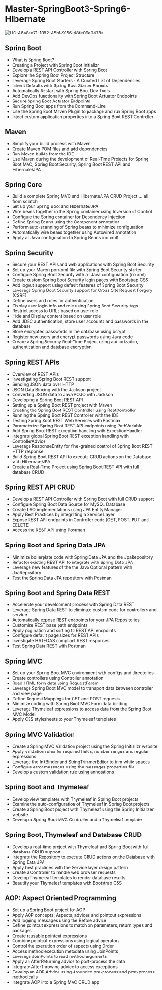 # Master-SpringBoot3-Spring6-Hibernate


![UC-46a8ee71-1082-45bf-9156-48fe09e0478a](https://github.com/mohamedtamer0/mohamedtamer0/assets/51374446/888847ad-380b-40ea-98e2-1ed180cbc5d7)


## Spring Boot
- What is Spring Boot?
- Creating a Project with Spring Boot Initializr
- Develop a REST API Controller with Spring Boot
- Explore the Spring Boot Project Structure
- Leverage Spring Boot Starters - A Curated List of Dependencies
- Inherit Defaults with Spring Boot Starter Parents
- Automatically Restart with Spring Boot Dev Tools
- Add DevOps functionality with Spring Boot Actuator Endpoints
- Secure Spring Boot Actuator Endpoints
- Run Spring Boot apps from the Command-Line
- Use the Spring Boot Maven Plugin to package and run Spring Boot apps
- Inject custom application properties into a Spring Boot REST Controller

## Maven
- Simplify your build process with Maven
- Create Maven POM files and add dependencies
- Run Maven builds from the IDE
- Use Maven during the development of Real-Time Projects for Spring Boot MVC, Spring Boot Security, Spring Boot REST API and Hibernate/JPA

## Spring Core
- Build a complete Spring MVC and Hibernate/JPA CRUD Project ... all from scratch
- Set up your Spring Boot and Hibernate/JPA
- Wire beans together in the Spring container using Inversion of Control
- Configure the Spring container for Dependency Injection
- Define Spring Beans using the Component annotation
- Perform auto-scanning of Spring beans to minimize configuration
- Automatically wire beans together using Autowired annotation
- Apply all Java configuration to Spring Beans (no xml)

## Spring Security
- Secure your REST APIs and web applications with Spring Boot Security
- Set up your Maven pom.xml file with Spring Boot Security starter
- Configure Spring Boot Security with all Java configuration (no xml)
- Create custom Spring Boot Security login pages with Bootstrap CSS
- Add logout support using default features of Spring Boot Security
- Leverage Spring Boot Security support for Cross Site Request Forgery (CSRF)
- Define users and roles for authentication
- Display user login info and role using Spring Boot Security tags
- Restrict access to URLs based on user role
- Hide and Display content based on user role
- Add JDBC authentication, store user accounts and passwords in the database
- Store encrypted passwords in the database using bcrypt
- Register new users and encrypt passwords using Java code
- Create a Spring Security Real-Time Project using authorization, authentication and database encryption

## Spring REST APIs
- Overview of REST APIs
- Investigating Spring Boot REST support
- Sending JSON data over HTTP
- JSON Data Binding with the Jackson project
- Converting JSON data to Java POJO with Jackson
- Developing a Spring Boot REST API
- Setting up a Spring Boot REST project with Maven
- Creating the Spring Boot REST Controller using RestController
- Running the Spring Boot REST Controller with the IDE
- Testing Spring Boot REST Web Services with Postman
- Parameterize Spring Boot REST API endpoints using PathVariable
- Add Spring Boot REST exception handling with ExceptionHandler
- Integrate global Spring Boot REST exception handling with ControllerAdvice
- Leverage ResponseEntity for fine-grained control of Spring Boot REST HTTP response
- Build Spring Boot REST API to execute CRUD actions on the Database with Hibernate/JPA
- Create a Real-Time Project using Spring Boot REST API with full database CRUD

## Spring REST API CRUD
- Develop a REST API Controller with Spring Boot with full CRUD support
- Configure Spring Boot Data Source for MySQL Database
- Create DAO implementations using JPA Entity Manager
- Apply Best Practices by integrating a Service Layer
- Expose REST API endpoints in Controller code (GET, POST, PUT and DELETE)
- Access the REST API using Postman

## Spring Boot and Spring Data JPA
- Minimize boilerplate code with Spring Data JPA and the JpaRepository
- Refactor existing REST API to integrate with Spring Data JPA
- Leverage new features of the the Java Optional pattern with JpaRepository
- Test the Spring Data JPA repository with Postman


## Spring Boot and Spring Data REST
- Accelerate your development process with Spring Data REST
- Leverage Spring Data REST to eliminate custom code for controllers and service
- Automatically expose REST endpoints for your JPA Repositories
- Customize REST base path endpoints
- Apply pagination and sorting to REST API endpoints
- Configure default page sizes for REST APIs
- Investigate HATEOAS compliant REST responses
- Test Spring Data REST with Postman

## Spring MVC
- Set up your Spring Boot MVC environment with configs and directories
- Create controllers using Controller annotation
- Read HTML form data using RequestParam
- Leverage Spring Boot MVC model to transport data between controller and view page
- Define Request Mappings for GET and POST requests
- Minimize coding with Spring Boot MVC Form data binding
- Leverage Thymeleaf expressions to access data from the Spring Boot MVC Model
- Apply CSS stylesheets to your Thymeleaf templates

## Spring MVC Validation
- Create a Spring MVC Validation project using the Spring Initializr website
- Apply validation rules for required fields, number ranges and regular expressions
- Leverage the InitBinder and StringTrimmerEditor to trim white spaces
- Configure error messages using the messages properties file
- Develop a custom validation rule using annotations

## Spring Boot and Thymeleaf
- Develop view templates with Thymeleaf in Spring Boot projects
- Examine the auto-configuration of Thymeleaf in Spring Boot projects
- Create a Spring Boot project with Thymeleaf using the Spring Initializer website
- Develop a Spring Boot MVC Controller and a Thymeleaf template

## Spring Boot, Thymeleaf and Database CRUD
- Develop a real-time project with Thymeleaf and Spring Boot with full database CRUD support
- Integrate the Repository to execute CRUD actions on the Database with Spring Data JPA
- Apply best practices with the Service layer design pattern
- Create a Controller to handle web browser requests
- Develop Thymeleaf templates to render database results
- Beautify your Thymeleaf templates with Bootstrap CSS

## AOP: Aspect Oriented Programming
- Set up a Spring Boot project for AOP
- Apply AOP concepts: Aspects, advices and pointcut expressions
- Add logging messages using the Before advice
- Define pointcut expressions to match on parameters, return types and packages
- Create reusable pointcut expressions
- Combine pointcut expressions using logical operators
- Control the execution order of aspects using Order
- Access method execution metadata using JoinPoints
- Leverage JoinPoints to read method arguments
- Apply an AfterReturning advice to post-process the data
- Integrate AfterThrowing advice to access exceptions
- Develop an AOP Advice using Around to pre-process and post-process method calls
- Integrate AOP into a Spring MVC CRUD app
